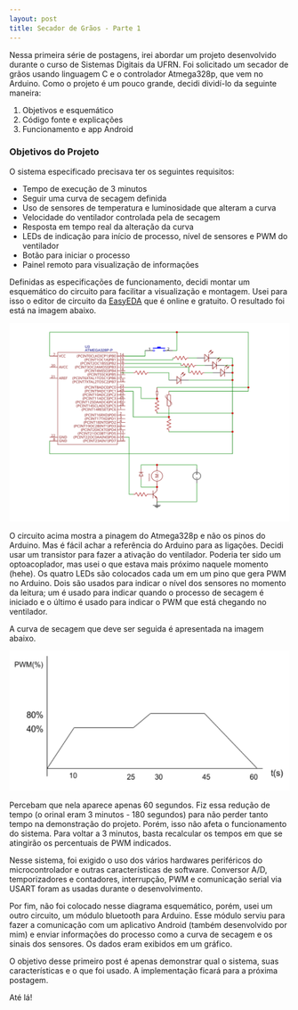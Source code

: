 ```yaml
---
layout: post
title: Secador de Grãos - Parte 1
---
```


Nessa primeira série de postagens, irei abordar um projeto desenvolvido durante o curso
de Sistemas Digitais da UFRN. Foi solicitado um secador de grãos usando linguagem C e o
controlador Atmega328p, que vem no Arduino. 
Como o projeto é um pouco grande, decidi dividí-lo da seguinte maneira:
1. Objetivos e esquemático
2. Código fonte e explicações
3. Funcionamento e app Android

### Objetivos do Projeto

O sistema especificado precisava ter os seguintes requisitos:

* Tempo de execução de 3 minutos
* Seguir uma curva de secagem definida
* Uso de sensores de temperatura e luminosidade que alteram a curva
* Velocidade do ventilador controlada pela de secagem
* Resposta em tempo real da alteração da curva
* LEDs de indicação para início de processo, nível de sensores e PWM do ventilador
* Botão para iniciar o processo
* Painel remoto para visualização de informações



Definidas as especificações de funcionamento, decidi montar um esquemático do circuito para facilitar a visualização e montagem. Usei para isso o editor de circuito da [EasyEDA](www.easyeda.com) que é online e gratuito. O resultado foi está na imagem abaixo.


![placeholder](images/secador-graos/secador-esquematico.svg "Esquemático do circuito")

O circuito acima mostra a pinagem do Atmega328p e não os pinos do Arduino. Mas é fácil achar a referência do Arduino para as ligações.
Decidi usar um transistor para fazer a ativação do ventilador. Poderia ter sido um optoacoplador, mas usei o que estava mais próximo naquele momento (hehe).
Os quatro LEDs são colocados cada um em um pino que gera PWM no Arduino. Dois são usados para indicar o nível dos sensores no momento da leitura; um é usado para indicar quando o processo de secagem é iniciado e o último é usado para indicar o PWM que está chegando no ventilador.

A curva de secagem que deve ser seguida é apresentada na imagem abaixo.

![placeholder](images/secador-graos/curva-secagem.png "Curva de secagem")

Percebam que nela aparece apenas 60 segundos. Fiz essa redução de tempo (o orinal eram 3 minutos - 180 segundos) para não perder tanto tempo na demonstração do projeto. Porém, isso não afeta o funcionamento do sistema. Para voltar a 3 minutos, basta recalcular os tempos em que se atingirão os percentuais de PWM indicados.

Nesse sistema, foi exigido o uso dos vários hardwares periféricos do microcontrolador e outras características de software. Conversor A/D, temporizadores e contadores, interrupção, PWM e comunicação serial via USART foram as usadas durante o desenvolvimento. 

Por fim, não foi colocado nesse diagrama esquemático, porém, usei um outro circuito, um módulo bluetooth para Arduino. Esse módulo serviu para fazer a comunicação com um aplicativo Android (também desenvolvido por mim) e enviar informações do processo como a curva de secagem e os sinais dos sensores. Os dados eram exibidos em um gráfico.

O objetivo desse primeiro post é apenas demonstrar qual o sistema, suas características e o que foi usado. A implementação ficará para a próxima postagem. 

Até lá! 

